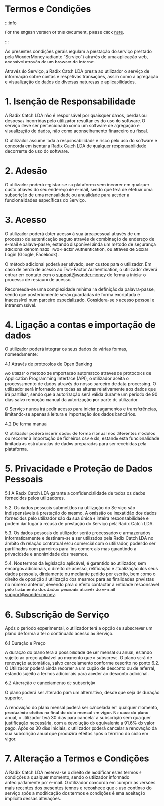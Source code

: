 # Termos e Condições

:::info

For the english version of this document, please click [here](/about/terms-of-service).

:::

As presentes condições gerais regulam a prestação do serviço prestado pela WonderMoney (adiante “Serviço”) através de uma aplicação web, acessível através de um browser de internet.

Através do Serviço, a Radix Catch LDA presta ao utilizador o serviço de informação sobre contas e respetivas transações, assim como a agregação e visualização de dados de diversas naturezas e aplicabilidades.

# 1. Isenção de Responsabilidade

A Radix Catch LDA não é responsável por quaisquer danos, perdas ou despesas incorridas pelo utilizador resultantes do uso do software. O serviço deve ser percecionado como um software de agregação e visualização de dados, não como aconselhamento financeiro ou fiscal.

O utilizador assume toda a responsabilidade e risco pelo uso do software e concorda em isentar a Radix Catch LDA de qualquer responsabilidade decorrente do uso do software.

# 2. Adesão

O utilizador poderá registar-se na plataforma sem incorrer em qualquer custo através do seu endereço de e-mail, sendo que terá de efetuar uma subscrição de uma mensalidade ou anualidade para aceder a funcionalidades específicas do Serviço.

# 3. Acesso

O utilizador poderá obter acesso à sua área pessoal através de um processo de autenticação seguro através de combinação de endereço de e-mail e palava-passe, estando disponível ainda um método de segurança adicional denominado Two-Factor Authentication, ou através de Social Login (Google, Facebook).

O método adicional poderá ser ativado, sem custos para o utilizador. Em caso de perda de acesso ao Two-Factor Authentication, o utilizador deverá entrar em contato com o support@wonder.money de forma a iniciar o processo de restauro de acesso.

Recomenda-se uma complexidade mínima na definição da palavra-passe, sendo que posteriormente serão guardadas de forma encriptada e inacessível num parceiro especializado. Considera-se o acesso pessoal e intransmissível.

# 4. Ligação a contas e importação de dados

O utilizador poderá integrar os seus dados de várias formas, nomeadamente:

4.1 Através de protocolos de Open Banking

Ao utilizar o método de importação automático através de protocolos de Application Programming Interface (API), o utilizador aceita o processamento de dados através do nosso parceiro de data processing. O utilizador será informado em todas as alturas relativamente aos dados que irá partilhar, sendo que a autorização será válida durante um período de 90 dias salvo remoção manual da autorização por parte do utilizador.

O Serviço nunca irá pedir acesso para iniciar pagamentos e transferências, limitando-se apenas à leitura e importação dos dados bancários.

4.2 De forma manual

O utilizador poderá inserir dados de forma manual nos diferentes módulos ou recorrer à importação de ficheiros csv e xls, estando esta funcionalidade limitada às estruturadas de dados preparadas para ser recebidas pela plataforma.

# 5. Privacidade e Proteção de Dados Pessoais

5.1 A Radix Catch LDA garante a confidencialidade de todos os dados fornecidos pelos utilizadores.

5.2. Os dados pessoais submetidos na utilização do Serviço são indispensáveis à prestação do mesmo. A omissão ou inexatidão dos dados fornecidos pelo utilizador são da sua única e inteira responsabilidade e podem dar lugar à recusa de prestação do Serviço pela Radix Catch LDA.

5.3. Os dados pessoais do utilizador serão processados e armazenados informaticamente e destinam-se a ser utilizados pela Radix Catch LDA no âmbito da relação contratual e/ou comercial com o utilizador, podendo ser partilhados com parceiros para fins comerciais mas garantindo a privacidade e anonimidade dos mesmos.

5.4. Nos termos da legislação aplicável, é garantido ao utilizador, sem encargos adicionais, o direito de acesso, retificação e atualização dos seus dados pessoais, diretamente ou mediante pedido por escrito, bem como o direito de oposição à utilização dos mesmos para as finalidades previstas no número anterior, devendo para o efeito contactar a entidade responsável pelo tratamento dos dados pessoais através do e-mail support@wonder.money.

# 6. Subscrição de Serviço

Após o período experimental, o utilizador terá a opção de subscrever um plano de forma a ter o continuado acesso ao Serviço.

6.1 Duração e Preço

A duração do plano terá a possibilidade de ser mensal ou anual, estando sujeito ao preço aplicável ao momento que o subscreve. O plano será de renovação automática, salvo cancelamento conforme descrito no ponto 6.2. O Utilizador poderá ainda recorrer a um cupão de desconto ou de referral, estando sujeito a termos adicionais para aceder ao desconto adicional.

6.2 Alteração e cancelamento de subscrição

O plano poderá ser alterado para um alternativo, desde que seja de duração superior.

A renovação do plano mensal poderá ser cancelada em qualquer momento, produzindo efeitos no final do ciclo mensal em vigor. No caso do plano anual, o utilizador terá 30 dias para cancelar a subscrição sem qualquer justificação necessária, com a devolução do equivalente a 91.6% do valor pago. Após os 30 dias iniciais, o utilizador poderá cancelar a renovação da sua subscrição anual que produzirá efeitos após o término do ciclo em vigor.

# 7. Alteração a Termos e Condições

A Radix Catch LDA reserva-se o direito de modificar estes termos e condições a qualquer momento, sendo o utilizador informado antecipadamente por e-mail. O utilizador concorda em cumprir as versões mais recentes dos presentes termos e reconhece que o uso contínuo do serviço após a modificação dos termos e condições é uma aceitação implícita dessas alterações.
